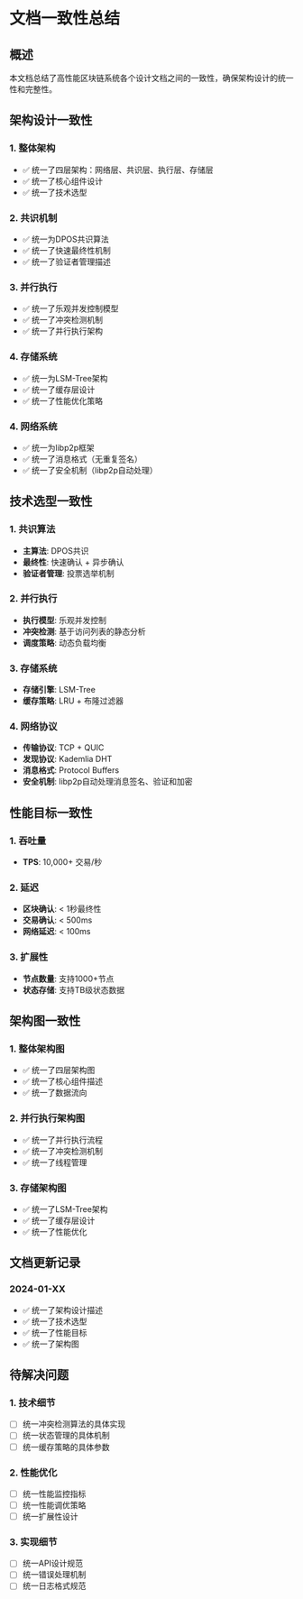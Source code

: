 # 文档一致性总结

## 概述

本文档总结了高性能区块链系统各个设计文档之间的一致性，确保架构设计的统一性和完整性。

## 架构设计一致性

### 1. 整体架构
- ✅ 统一了四层架构：网络层、共识层、执行层、存储层
- ✅ 统一了核心组件设计
- ✅ 统一了技术选型

### 2. 共识机制
- ✅ 统一为DPOS共识算法
- ✅ 统一了快速最终性机制
- ✅ 统一了验证者管理描述

### 3. 并行执行
- ✅ 统一了乐观并发控制模型
- ✅ 统一了冲突检测机制
- ✅ 统一了并行执行架构

### 4. 存储系统
- ✅ 统一为LSM-Tree架构
- ✅ 统一了缓存层设计
- ✅ 统一了性能优化策略

### 4. 网络系统
- ✅ 统一为libp2p框架
- ✅ 统一了消息格式（无重复签名）
- ✅ 统一了安全机制（libp2p自动处理）

## 技术选型一致性

### 1. 共识算法
- **主算法**: DPOS共识
- **最终性**: 快速确认 + 异步确认
- **验证者管理**: 投票选举机制

### 2. 并行执行
- **执行模型**: 乐观并发控制
- **冲突检测**: 基于访问列表的静态分析
- **调度策略**: 动态负载均衡

### 3. 存储系统
- **存储引擎**: LSM-Tree
- **缓存策略**: LRU + 布隆过滤器

### 4. 网络协议
- **传输协议**: TCP + QUIC
- **发现协议**: Kademlia DHT
- **消息格式**: Protocol Buffers
- **安全机制**: libp2p自动处理消息签名、验证和加密

## 性能目标一致性

### 1. 吞吐量
- **TPS**: 10,000+ 交易/秒

### 2. 延迟
- **区块确认**: < 1秒最终性
- **交易确认**: < 500ms
- **网络延迟**: < 100ms

### 3. 扩展性
- **节点数量**: 支持1000+节点
- **状态存储**: 支持TB级状态数据

## 架构图一致性

### 1. 整体架构图
- ✅ 统一了四层架构图
- ✅ 统一了核心组件描述
- ✅ 统一了数据流向

### 2. 并行执行架构图
- ✅ 统一了并行执行流程
- ✅ 统一了冲突检测机制
- ✅ 统一了线程管理

### 3. 存储架构图
- ✅ 统一了LSM-Tree架构
- ✅ 统一了缓存层设计
- ✅ 统一了性能优化

## 文档更新记录

### 2024-01-XX
- ✅ 统一了架构设计描述
- ✅ 统一了技术选型
- ✅ 统一了性能目标
- ✅ 统一了架构图

## 待解决问题

### 1. 技术细节
- [ ] 统一冲突检测算法的具体实现
- [ ] 统一状态管理的具体机制
- [ ] 统一缓存策略的具体参数

### 2. 性能优化
- [ ] 统一性能监控指标
- [ ] 统一性能调优策略
- [ ] 统一扩展性设计

### 3. 实现细节
- [ ] 统一API设计规范
- [ ] 统一错误处理机制
- [ ] 统一日志格式规范 